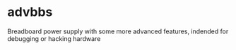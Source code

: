 # advbbs
Breadboard power supply with some more advanced features, indended for debugging or hacking hardware
